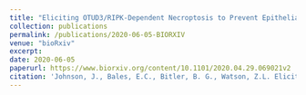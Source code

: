 ```yaml
---
title: "Eliciting OTUD3/RIPK-Dependent Necroptosis to Prevent Epithelial Ovarian Cancer."
collection: publications
permalink: /publications/2020-06-05-BIORXIV
venue: "bioRxiv"
excerpt:
date: 2020-06-05
paperurl: https://www.biorxiv.org/content/10.1101/2020.04.29.069021v2
citation: 'Johnson, J., Bales, E.C., Bitler, B. G., Watson, Z.L. Eliciting OTUD3/RIPK-Dependent Necroptosis to Prevent Epithelial Ovarian Cancer.  <i>Manuscript in preparation</i>; bioRxiv, DOI: 069021, 2020.'
---
```

